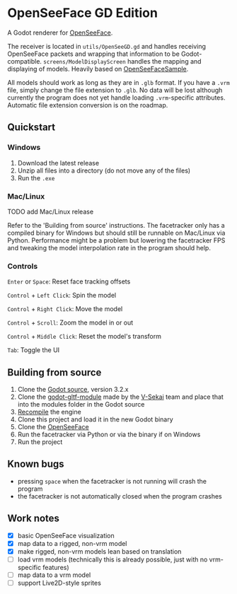 # OpenSeeFace GD Edition

A Godot renderer for [OpenSeeFace](https://github.com/emilianavt/OpenSeeFace).

The receiver is located in `utils/OpenSeeGD.gd` and handles receiving OpenSeeFace packets and wrapping that information to be Godot-compatible. `screens/ModelDisplayScreen` handles the mapping and displaying of models. Heavily based on [OpenSeeFaceSample](https://github.com/emilianavt/OpenSeeFaceSample).

All models should work as long as they are in `.glb` format. If you have a `.vrm` file, simply change the file extension to `.glb`. No data will be lost although currently the program does not yet handle loading `.vrm`-specific attributes. Automatic file extension conversion is on the roadmap.

## Quickstart
### Windows
1. Download the latest release
2. Unzip all files into a directory (do not move any of the files)
3. Run the `.exe`

### Mac/Linux
TODO add Mac/Linux release

Refer to the 'Building from source' instructions. The facetracker only has a compiled binary for Windows but should still be runnable on Mac/Linux via Python. Performance might be a problem but lowering the facetracker FPS and tweaking the model interpolation rate in the program should help.

### Controls
`Enter` or `Space`: Reset face tracking offsets

`Control` + `Left Click`: Spin the model

`Control` + `Right Click`: Move the model

`Control` + `Scroll`: Zoom the model in or out

`Control` + `Middle Click`: Reset the model's transform

`Tab`: Toggle the UI

## Building from source
1. Clone the [Godot source](https://github.com/godotengine/godot), version 3.2.x
2. Clone the [godot-gltf-module](https://github.com/you-win/godot-dynamic-gltf-loader) made by the [V-Sekai](https://github.com/V-Sekai) team and place that into the modules folder in the Godot source
3. [Recompile](https://docs.godotengine.org/en/stable/development/compiling/index.html) the engine
4. Clone this project and load it in the new Godot binary
5. Clone the [OpenSeeFace](https://github.com/emilianavt/OpenSeeFace)
6. Run the facetracker via Python or via the binary if on Windows
7. Run the project

## Known bugs
- pressing `space` when the facetracker is not running will crash the program
- the facetracker is not automatically closed when the program crashes

## Work notes
- [x] basic OpenSeeFace visualization
- [x] map data to a rigged, non-vrm model
- [x] make rigged, non-vrm models lean based on translation
- [ ] load vrm models (technically this is already possible, just with no vrm-specific features)
- [ ] map data to a vrm model
- [ ] support Live2D-style sprites
